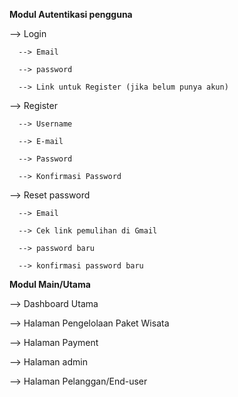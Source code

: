 **Modul Autentikasi pengguna**

  --> Login
  
      --> Email
      
      --> password

      --> Link untuk Register (jika belum punya akun)
      
  --> Register
  
      --> Username

      --> E-mail

      --> Password

      --> Konfirmasi Password
      
  --> Reset password
  
      --> Email

      --> Cek link pemulihan di Gmail

      --> password baru

      --> konfirmasi password baru

**Modul Main/Utama**

  --> Dashboard Utama

  --> Halaman Pengelolaan Paket Wisata

  --> Halaman Payment

  --> Halaman admin

  --> Halaman Pelanggan/End-user

  
